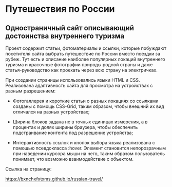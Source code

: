 # Путешествия по России
## Одностраничный сайт описывающий достоинства внутреннего туризма

Проект содержит статьи, фотоматериалы и ссылки, которые побуждают посетителя сайта выбрать путешествие по России вместо поездки за рубеж. Тут есть и описание наиболее популярных локаций внутреннего туризма и красочные фотографии природы родной страны и даже статья-руководство как проехать через всю страну на электричках.

При создании страницы использовались языки HTML и CSS. Реализована адаптивность сайта для просмотра на устройствах с разным разрешением:

* Фотогаллерея и короткие статьи о разных локациях со ссылками созданы с помощь CSS-Grid, таким образом, чтобы внешний их вид отличался на разных устройствах;

* Ширина блоков задана не в точных единицах измерения, а в процентах и долях ширины браузера, чтобы обеспечить подстраивание контента под разрешение устройства;

* Интерактивность ссылок и кнопок выбора языка реализована с помощью псевдокласса :hover. Элемент становится непорозрачным при наведении курсора мыши на него, таким образом пользователь понимает, что возможно взаимодействие с объектом.

Ссылка на страницу:

https://bxnchxfxtxms.github.io/russian-travel/